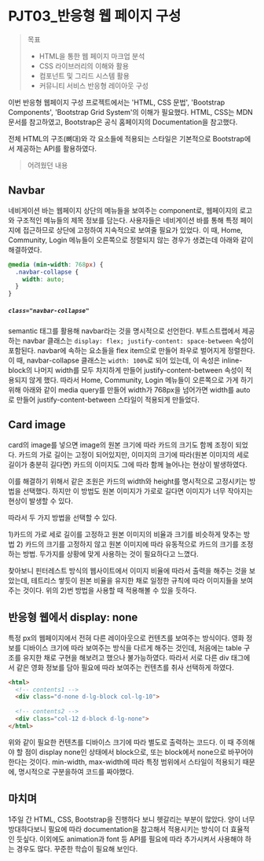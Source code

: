 #  PJT03_반응형 웹 페이지 구성

>  목표
>
> - HTML을 통한 웹 페이지 마크업 분석
> - CSS 라이브러리의 이해와 활용
> - 컴포넌트 및 그리드 시스템 활용
> - 커뮤니티 서비스 반응형 레이아웃 구성



이번 반응형 웹페이지 구성 프로젝트에서는 'HTML, CSS 문법', 'Bootstrap Components', 'Bootstrap Grid System'의 이해가 필요했다. HTML, CSS는 MDN 문서를 참고하였고, Bootstrap은 공식 홈페이지의 Documentation을 참고했다. 

전체 HTML의 구조(뼈대)와 각 요소들에 적용되는 스타일은 기본적으로 Bootstrap에서 제공하는  API를 활용하였다.



> 어려웠던 내용

## Navbar

네비게이션 바는 웹페이지 상단의 메뉴들을 보여주는 component로, 웹페이지의 로고와 구조적인 메뉴들의 제목 정보를 담는다. 사용자들은 네비게이션 바를 통해 특정 페이지에 접근하므로 상단에 고정하여 지속적으로 보여줄 필요가 있었다. 이 때, Home, Community, Login 메뉴들이 오른쪽으로 정렬되지 않는 경우가 생겼는데 아래와 같이 해결하였다.

```css
@media (min-width: 768px) {
  .navbar-collapse {
    width: auto;
  }
}
```

##### `class="navbar-collapse"`

semantic 태그를 활용해 navbar라는 것을 명시적으로 선언한다. 부트스트랩에서 제공하는 navbar 클래스는  `display: flex; justify-content: space-between` 속성이 포함된다. navbar에 속하는 요소들을 flex item으로 만들어 좌우로 벌어지게 정렬한다. 이 때, navbar-collapse 클래스는 `width: 100%`로 되어 있는데, 이 속성은 inline-block의 나머지 width를 모두 차지하게 만들어 justify-content-between 속성이 적용되지 않게 했다. 따라서 Home, Community, Login 메뉴들이 오른쪽으로 가게 하기 위해 아래와 같이 media query를 만들어 width가 768px을 넘어가면 width를 auto로 만들어  justify-content-between 스타일이 적용되게 만들었다.



## Card image

card의 image를 넣으면 image의 원본 크기에 따라 카드의 크기도 함께 조정이 되었다. 카드의 가로 길이는 고정이 되어있지만, 이미지의 크기에 따라(원본 이미지의 세로 길이가 충분히 길다면) 카드의 이미지도 그에 따라 함께 늘어나는 현상이 발생하였다. 

이를 해결하기 위해서 같은 조원은 카드의 width와 height를 명시적으로 고정시키는 방법을 선택했다. 하지만 이 방법도 원본 이미지가 가로로 길다면 이미지가 너무 작아지는 현상이 발생할 수 있다. 

따라서 두 가지 방법을 선택할 수 있다. 

1)카드의 가로 세로 길이를 고정하고 원본 이미지의 비율과 크기를 비슷하게 맞추는 방법 2) 카드의 크기를 고정하지 않고 원본 이미지에 따라 유동적으로 카드의 크기를 조정하는 방법. 두가지를 상황에 맞게 사용하는 것이 필요하다고 느꼈다.

찾아보니 핀터레스트 방식의 웹사이트에서 이미지 비율에 따라서 출력을 해주는 것을 보았는데, 테트리스 쌓듯이 원본 비율을 유지한 채로 일정한 규칙에 따라 이미지들을 보여주는 것이다. 위의 2)번 방법을 사용할 때 적용해볼 수 있을 듯하다.



## 반응형 웹에서 display: none

특정 px의 웹페이지에서 전혀 다른 레이아웃으로 컨텐츠를 보여주는 방식이다. 영화 정보를 디바이스 크기에 따라 보여주는 방식을 다르게 해주는 것인데, 처음에는 table 구조를 유지한 채로 구현을 해보려고 했으나 불가능하였다. 따라서 서로 다른 div 태그에서 같은 영화 정보를 담아 필요에 따라 보여주는 컨텐츠를 취사 선택하게 하였다. 

```html
<html>
  <!-- contents1 -->
  <div class="d-none d-lg-block col-lg-10">
    
  <!-- contents2 -->
  <div class="col-12 d-block d-lg-none">
</html>
```

위와 같이 필요한 컨텐츠를 디바이스 크기에 따라 별도로 출력하는 코드다. 이 때 주의해야 할 점이 display none인 상태에서 block으로, 또는 block에서  none으로 바꾸어야 한다는 것이다. min-width, max-width에 따라 특정 범위에서 스타일이 적용되기 때문에, 명시적으로 구분을하여 코드를 짜야했다.



## 마치며

1주일 간 HTML, CSS, Bootstrap을 진행하다 보니 헷갈리는 부분이 많았다. 양이 너무 방대하다보니 필요에 따라 documentation을 참고해서 적용시키는 방식이 더 효율적인 듯싶다. 이외에도 animation과 font 등 API를 필요에 따라 추가시켜서 사용해야 하는 경우도 많다. 꾸준한 학습이 필요해 보인다.